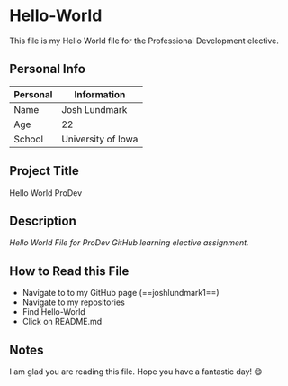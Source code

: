 # Hello-World

This file is my Hello World file for the Professional Development elective.

## Personal Info
| Personal | Information |
| ---------- | ----------- |
| Name | Josh Lundmark |
| Age | 22 |
| School | University of Iowa |

## Project Title
Hello World ProDev

## Description
*Hello World File for ProDev GitHub learning elective assignment.*

## How to Read this File
- Navigate to to my GitHub page (==joshlundmark1==)
- Navigate to my repositories
- Find Hello-World
- Click on README.md

## Notes
I am glad you are reading this file. Hope you have a fantastic day! :smile:
